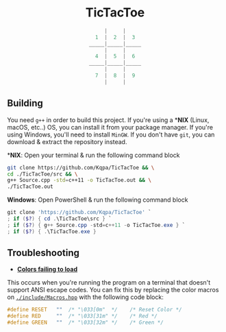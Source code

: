 <div align="center">

# TicTacToe

```cpp
|     |
1  |  2  |  3
_____|_____|_____
|     |
4  |  5  |  6
_____|_____|_____
|     |
7  |  8  |  9
|     |
```

</div>

## Building

You need `g++` in order to build this project. If you're using a ***NIX** (Linux, macOS, etc..) OS, you can install it from your package manager. If you're using Windows, you'll need to install `MinGW`. If you don't have `git`, you can download & extract the repository instead.

***NIX**:
Open your terminal & run the following command block
```sh
git clone https://github.com/Kqpa/TicTacToe && \
cd ./TicTacToe/src && \
g++ Source.cpp -std=c++11 -o TicTacToe.out && \
./TicTacToe.out
```

**Windows**:
Open PowerShell & run the following command block
```powershell
git clone 'https://github.com/Kqpa/TicTacToe' `
; if ($?) { cd .\TicTacToe\src } `
; if ($?) { g++ Source.cpp -std=c++11 -o TicTacToe.exe } `
; if ($?) { .\TicTacToe.exe }
```

## Troubleshooting

* [**Colors failing to load**](https://cdn.discordapp.com/attachments/711225037738213446/944892974012198932/unknown.png)

This occurs when you're running the program on a terminal that doesn't support ANSI escape codes. You can fix this by replacing the color macros on [`./include/Macros.hpp`](./include/Macros.hpp) with the following code block:


```cpp
#define RESET   ""  /* "\033[0m"  */	/* Reset Color */
#define RED     ""  /* "\033[31m" */	/* Red */
#define GREEN   ""  /* "\033[32m" */	/* Green */
```
